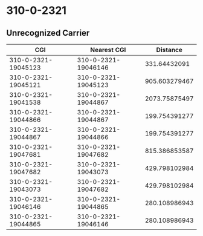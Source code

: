 # 310-0-2321
## Unrecognized Carrier


| CGI | Nearest CGI | Distance |
|-----|-------------|----------|
| 310-0-2321-19045123 | 310-0-2321-19046146 | 331.64432091 |
| 310-0-2321-19045121 | 310-0-2321-19045123 | 905.603279467 |
| 310-0-2321-19041538 | 310-0-2321-19044867 | 2073.75875497 |
| 310-0-2321-19044866 | 310-0-2321-19044867 | 199.754391277 |
| 310-0-2321-19044867 | 310-0-2321-19044866 | 199.754391277 |
| 310-0-2321-19047681 | 310-0-2321-19047682 | 815.386853587 |
| 310-0-2321-19047682 | 310-0-2321-19043073 | 429.798102984 |
| 310-0-2321-19043073 | 310-0-2321-19047682 | 429.798102984 |
| 310-0-2321-19046146 | 310-0-2321-19044865 | 280.108986943 |
| 310-0-2321-19044865 | 310-0-2321-19046146 | 280.108986943 |
